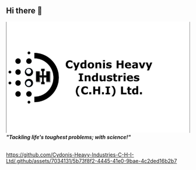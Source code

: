 ## Hi there 👋
![Logo](https://github.com/Cydonis-Heavy-Industries-C-H-I-Ltd/.github/blob/main/CHI_Ltd.png?raw=true)</br>
***"Tackling life's toughest problems; with science!"***</br></br>

https://github.com/Cydonis-Heavy-Industries-C-H-I-Ltd/.github/assets/7034131/5b73f8f2-4445-41e0-9bae-4c2ded16b2b7
<!--

**Here are some ideas to get you started:**

🙋‍♀️ A short introduction - what is your organization all about?
🌈 Contribution guidelines - how can the community get involved?
👩‍💻 Useful resources - where can the community find your docs? Is there anything else the community should know?
🍿 Fun facts - what does your team eat for breakfast?
🧙 Remember, you can do mighty things with the power of [Markdown](https://docs.github.com/github/writing-on-github/getting-started-with-writing-and-formatting-on-github/basic-writing-and-formatting-syntax)
-->
